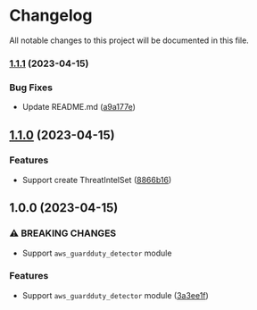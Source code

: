 # Changelog

All notable changes to this project will be documented in this file.

### [1.1.1](https://github.com/aws-ss/terraform-aws-guardduty/compare/v1.1.0...v1.1.1) (2023-04-15)


### Bug Fixes

* Update README.md ([a9a177e](https://github.com/aws-ss/terraform-aws-guardduty/commit/a9a177ec43485db4dfa3cdf9e479afdef8fc9a6b))

## [1.1.0](https://github.com/aws-ss/terraform-aws-guardduty/compare/v1.0.0...v1.1.0) (2023-04-15)


### Features

* Support create ThreatIntelSet ([8866b16](https://github.com/aws-ss/terraform-aws-guardduty/commit/8866b1648fecb70911c6de62020d17417159d23c))

## 1.0.0 (2023-04-15)


### ⚠ BREAKING CHANGES

* Support `aws_guardduty_detector` module

### Features

* Support `aws_guardduty_detector` module ([3a3ee1f](https://github.com/aws-ss/terraform-aws-guardduty/commit/3a3ee1f5885be89d36df19286c7059f502940885))
